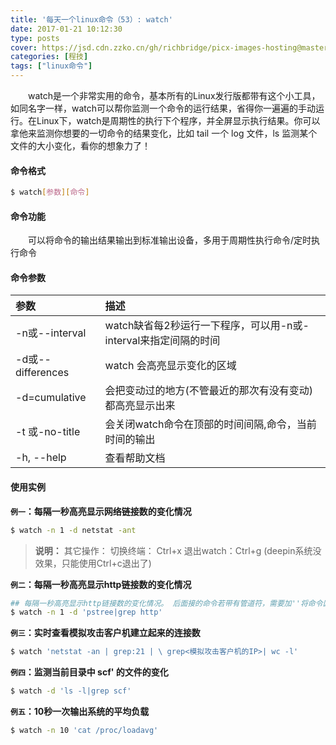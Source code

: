 ```yaml
---
title: '每天一个linux命令（53）: watch'
date: 2017-01-21 10:12:30
type: posts
cover: https://jsd.cdn.zzko.cn/gh/richbridge/picx-images-hosting@master/thumbnail/audit.png
categories: [程技]
tags: ["linux命令"]
---
```

　　watch是一个非常实用的命令，基本所有的Linux发行版都带有这个小工具，如同名字一样，watch可以帮你监测一个命令的运行结果，省得你一遍遍的手动运行。在Linux下，watch是周期性的执行下个程序，并全屏显示执行结果。你可以拿他来监测你想要的一切命令的结果变化，比如 tail 一个 log 文件，ls 监测某个文件的大小变化，看你的想象力了！
<!--more -->
#### 命令格式
```bash
$ watch[参数][命令]
```
#### 命令功能
　　可以将命令的输出结果输出到标准输出设备，多用于周期性执行命令/定时执行命令
#### 命令参数
| 参数 | 描述 |
| :- | :- |
| -n或--interval | watch缺省每2秒运行一下程序，可以用-n或-interval来指定间隔的时间 |
| -d或--differences | watch 会高亮显示变化的区域 |
| -d=cumulative | 会把变动过的地方(不管最近的那次有没有变动)都高亮显示出来 |
| -t 或-no-title | 会关闭watch命令在顶部的时间间隔,命令，当前时间的输出 |
| -h, --help | 查看帮助文档 |

#### 使用实例
**`例一`：每隔一秒高亮显示网络链接数的变化情况**
```bash
$ watch -n 1 -d netstat -ant
```
>**说明：**
其它操作：
切换终端： Ctrl+x
退出watch：Ctrl+g (deepin系统没效果，只能使用Ctrl+c退出了)

**`例二`：每隔一秒高亮显示http链接数的变化情况**
```bash
## 每隔一秒高亮显示http链接数的变化情况。 后面接的命令若带有管道符，需要加''将命令区域归整。
$ watch -n 1 -d 'pstree|grep http'
```
**`例三`：实时查看模拟攻击客户机建立起来的连接数**
```bash
$ watch 'netstat -an | grep:21 | \ grep<模拟攻击客户机的IP>| wc -l'
```
**`例四`：监测当前目录中 scf' 的文件的变化**
```bash
$ watch -d 'ls -l|grep scf'
```
**`例五`：10秒一次输出系统的平均负载**
```bash
$ watch -n 10 'cat /proc/loadavg'
```
